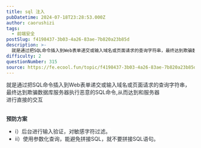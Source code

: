 ```yaml
---
title: sql 注入
pubDatetime: 2024-07-18T23:28:53.000Z
author: caorushizi
tags:
  - 前端安全
postSlug: f4198437-3b03-4a26-83ae-7b820a23b85d
description: >-
  就是通过把SQL命令插入到Web表单递交或输入域名或页面请求的查询字符串，最终达到欺骗数据库服务器执行恶意的SQL命令,从而达到和服务器进行直接的交互预防方案i）后台进行输入验证，对敏感字符过滤。ii）使用参数化查询，能避免拼接SQL，就不要拼接SQL语句。
difficulty: 2
questionNumber: 315
source: https://fe.ecool.fun/topic/f4198437-3b03-4a26-83ae-7b820a23b85d
---
```


<p><span style="font-size:10.5ptpx"><span style="color:#24292e"><span style="background-color:#ffffff"><span style="letter-spacing:0ptpx">就是通过把SQL命令插入到Web表单递交或输入域名或页面请求的查询字符串，最终达到欺骗数据库服务器执行恶意的SQL命令,从而达到和服务器</span></span></span></span><br/><span style="font-size:10.5ptpx"><span style="color:#24292e"><span style="background-color:#ffffff"><span style="letter-spacing:0ptpx">进行直接的交互</span></span></span></span></p><p><br/><span style="color:#24292e"><span style="background-color:#ffffff"><span style="letter-spacing:0ptpx"><span style="font-size:14ptpx"><strong>预防方案</strong></span></span></span></span><br/></p><ul><li><span style="font-size:10.5ptpx"><span style="color:#24292e"><span style="background-color:#ffffff"><span style="letter-spacing:0ptpx">i）后台进行输入验证，对敏感字符过滤。</span></span></span></span></li><li><span style="font-size:10.5ptpx"><span style="color:#24292e"><span style="background-color:#ffffff"><span style="letter-spacing:0ptpx">ii）使用参数化查询，能避免拼接SQL，就不要拼接SQL语句。</span></span></span></span></li></ul><p><br/></p>
